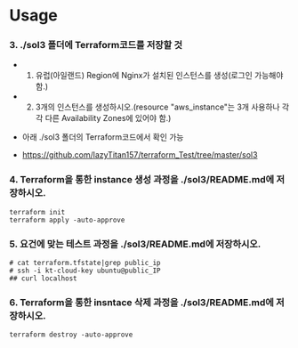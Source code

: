 # Usage
### 3. ./sol3 폴더에 Terraform코드를 저장할 것
* 1. 유럽(아일랜드) Region에 Nginx가 설치된 인스턴스를 생성(로그인 가능해야 함.)
* 2. 3개의 인스턴스를 생성하시오.(resource "aws_instance"는 3개 사용하나 각각 다른 Availability Zones에 있어야 함.)
- 아래 ./sol3 폴더의 Terraform코드에서 확인 가능
 + https://github.com/lazyTitan157/terraform_Test/tree/master/sol3

### 4. Terraform을 통한 instance 생성 과정을 ./sol3/README.md에 저장하시오.
```
terraform init
terraform apply -auto-approve
```

### 5. 요건에 맞는 테스트 과정을 ./sol3/README.md에 저장하시오.
```
# cat terraform.tfstate|grep public_ip
# ssh -i kt-cloud-key ubuntu@public_IP
## curl localhost
```

### 6. Terraform을 통한 insntace 삭제 과정을 ./sol3/README.md에 저장하시오.
```
terraform destroy -auto-approve
```
